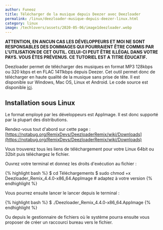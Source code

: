 ```yaml
---
author: Funeoz
title: Télécharger de la musique depuis Deezer avec Deezloader
permalink: /linux/deezloader-musique-depuis-deezer-linux.html
category: linux
image: /techlovers/assets/2020-05-06/image1deezloader.webp
---
```


**ATTENTION, EN ANCUN CAS LES DÉVELOPPEURS ET MOI NE SONT RESPONSABLES DES DOMMAGES QUI POURRAIENT ÊTRE COMMIS PAR L'UTILISATION DE CET OUTIL. CELUI-CI PEUT ÊTRE ILLÉGAL DANS VOTRE PAYS. VOUS ÊTES PRÉVENUS. CE TUTORIEL EST A TITRE ÉDUCATIF.**

Deezloader permet de télécharger des musiques en format MP3 128kbps ou 320 kbps et en FLAC 1411kbps depuis Deezer. Cet outil permet donc de télécharger en haute qualité de la musique sans prise de tête. Il est disponible sur Windows, Mac OS, Linux et Android. Le code source est disponible [ici](https://notabug.org/RemixDevs/DeezloaderRemix).

## Installation sous Linux

Le format employé par les développeurs est AppImage. Il est donc supporté par la plupart des distributions.

Rendez-vous tout d'abord sur cette page : [https://notabug.org/RemixDevs/DeezloaderRemix/wiki/Downloads](https://notabug.org/RemixDevs/DeezloaderRemix/wiki/Downloads)

Vous trouverez tous les liens de téléchargement pour votre Linux 64bit ou 32bit puis téléchargez le fichier.

Ouvrez votre terminal et donnez les droits d'exécution au fichier :

{% highlight bash %}
$ cd Téléchargements
$ sudo chmod +x Deezloader_Remix_4.4.0-x86_64.AppImage # adaptez à votre version
{% endhighlight %}

Vous pourrez ensuite lancer le lancer depuis le terminal :

{% highlight bash %}
$ ./Deezloader_Remix_4.4.0-x86_64.AppImage
{% endhighlight %}

Ou depuis le gestionnaire de fichiers où le système pourra ensuite vous proposer de créer un raccourci bureau vers le fichier.
